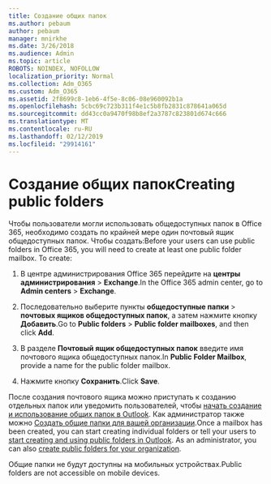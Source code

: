 ```yaml
---
title: Создание общих папок
ms.author: pebaum
author: pebaum
manager: mnirkhe
ms.date: 3/26/2018
ms.audience: Admin
ms.topic: article
ROBOTS: NOINDEX, NOFOLLOW
localization_priority: Normal
ms.collection: Adm_O365
ms.custom: Adm_O365
ms.assetid: 2f8699c8-1eb6-4f5e-8c06-08e960092b1a
ms.openlocfilehash: 5cbc69c723b311f4e1c5b8fb2831c878641a065d
ms.sourcegitcommit: dd43cc0a9470f98b8ef2a3787c823801d674c666
ms.translationtype: MT
ms.contentlocale: ru-RU
ms.lasthandoff: 02/12/2019
ms.locfileid: "29914161"
---
```

# <a name="creating-public-folders"></a><span data-ttu-id="3bf6e-102">Создание общих папок</span><span class="sxs-lookup"><span data-stu-id="3bf6e-102">Creating public folders</span></span>

<span data-ttu-id="3bf6e-p101">Чтобы пользователи могли использовать общедоступных папок в Office 365, необходимо создать по крайней мере один почтовый ящик общедоступных папок. Чтобы создать:</span><span class="sxs-lookup"><span data-stu-id="3bf6e-p101">Before your users can use public folders in Office 365, you will need to create at least one public folder mailbox. To create:</span></span>
  
1. <span data-ttu-id="3bf6e-105">В центре администрирования Office 365 перейдите на **центры администрирования** \> **Exchange**.</span><span class="sxs-lookup"><span data-stu-id="3bf6e-105">In the Office 365 admin center, go to **Admin centers** \> **Exchange**.</span></span>
    
2. <span data-ttu-id="3bf6e-106">Последовательно выберите пункты **общедоступные папки** \> **почтовых ящиков общедоступных папок**, а затем нажмите кнопку **Добавить**.</span><span class="sxs-lookup"><span data-stu-id="3bf6e-106">Go to **Public folders** \> **Public folder mailboxes**, and then click **Add**.</span></span>
    
3. <span data-ttu-id="3bf6e-107">В разделе **Почтовый ящик общедоступных папок** введите имя почтового ящика общедоступных папок.</span><span class="sxs-lookup"><span data-stu-id="3bf6e-107">In **Public Folder Mailbox**, provide a name for the public folder mailbox.</span></span>
    
4. <span data-ttu-id="3bf6e-108">Нажмите кнопку **Сохранить**.</span><span class="sxs-lookup"><span data-stu-id="3bf6e-108">Click **Save**.</span></span>
    
<span data-ttu-id="3bf6e-p102">После создания почтового ящика можно приступать к созданию отдельных папок или уведомить пользователей, чтобы [начать создание и использование общих папок в Outlook](https://support.office.com/article/Create-and-share-a-public-folder-in-Outlook-a2835011-d524-4a5c-a207-05c159bb2a97). Как администратор также можно [Создать общие папки для вашей организации](https://technet.microsoft.com/library/bb691104%28v=exchg.150%29.aspx).</span><span class="sxs-lookup"><span data-stu-id="3bf6e-p102">Once a mailbox has been created, you can start creating individual folders or tell your users to [start creating and using public folders in Outlook](https://support.office.com/article/Create-and-share-a-public-folder-in-Outlook-a2835011-d524-4a5c-a207-05c159bb2a97). As an administrator, you can also [create public folders for your organization](https://technet.microsoft.com/library/bb691104%28v=exchg.150%29.aspx).</span></span>
  
<span data-ttu-id="3bf6e-111">Общие папки не будут доступны на мобильных устройствах.</span><span class="sxs-lookup"><span data-stu-id="3bf6e-111">Public folders are not accessible on mobile devices.</span></span>
  

